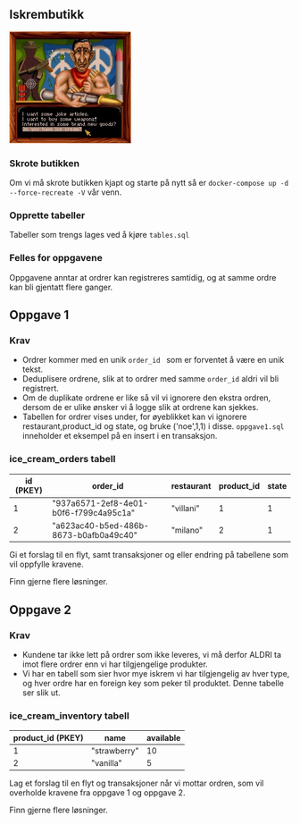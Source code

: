 Iskrembutikk
-----------------

![Ice cream sellers](pizza-tycoon.jpg)

### Skrote butikken
Om vi må skrote butikken kjapt og starte på nytt så er ```docker-compose up -d --force-recreate -V``` vår venn.

### Opprette tabeller
Tabeller som trengs lages ved å kjøre ```tables.sql```

### Felles for oppgavene
Oppgavene anntar at ordrer kan registreres samtidig, og at samme
ordre kan bli gjentatt flere ganger.

## Oppgave 1

### Krav
* Ordrer kommer med en unik ```order_id ``` som er forventet å være en unik tekst.
* Deduplisere ordrene, slik at to ordrer med samme ```order_id``` aldri vil bli registrert.
* Om de duplikate ordrene er like så vil vi ignorere den ekstra ordren, dersom de er ulike ønsker vi å logge slik at
ordrene kan sjekkes.
* Tabellen for ordrer vises under, for øyeblikket kan vi ignorere restaurant,product_id og state, og bruke ('noe',1,1) i disse.
``` oppgave1.sql ``` inneholder et eksempel på en insert i en transaksjon.

### ice_cream_orders tabell

| id (PKEY) | order_id                               | restaurant | product_id | state |
|-----------|----------------------------------------|------------|------------|-------|
| 1         | "937a6571-2ef8-4e01-b0f6-f799c4a95c1a" | "villani"  | 1          | 1     | 
| 2         | "a623ac40-b5ed-486b-8673-b0afb0a49c40" | "milano"   | 2          | 1     |

Gi et forslag til en flyt, samt transaksjoner og eller endring på tabellene som vil oppfylle kravene.

Finn gjerne flere løsninger.

## Oppgave 2

### Krav
* Kundene tar ikke lett på ordrer som ikke leveres, vi må derfor ALDRI 
ta imot flere ordrer enn vi har tilgjengelige produkter.
* Vi har en tabell som sier hvor mye iskrem vi har tilgjengelig av hver type, og hver ordre har en foreign
key som peker til produktet. Denne tabelle ser slik ut.

### ice_cream_inventory tabell

| product_id (PKEY) | name         | available |
|-------------------|--------------|-----------|
| 1                 | "strawberry" | 10        |  
| 2                 | "vanilla"    | 5         |

Lag et forslag til en flyt og transaksjoner når vi mottar ordren, som vil overholde kravene fra
oppgave 1 og oppgave 2.

Finn gjerne flere løsninger.


